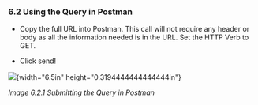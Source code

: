 ### 6.2 Using the Query in Postman

-   Copy the full URL into Postman. This call will not require any
    header or body as all the information needed is in the URL. Set
    the HTTP Verb to GET.

-   Click send!

![](media/image134.png){width="6.5in" height="0.3194444444444444in"}

*Image 6.2.1 Submitting the Query in Postman*
